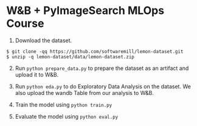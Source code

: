 # W&B + PyImageSearch MLOps Course

1. Download the dataset.
```shell
$ git clone -qq https://github.com/softwaremill/lemon-dataset.git
$ unzip -q lemon-dataset/data/lemon-dataset.zip
```

2. Run `python prepare_data.py` to prepare the dataset as an artifact and upload it to W&B.

3. Run `python eda.py` to do Exploratory Data Analysis on the dataset. We also upload the wandb Table from our analysis to W&B.

4. Train the model using `python train.py`

5. Evaluate the model using `python eval.py`